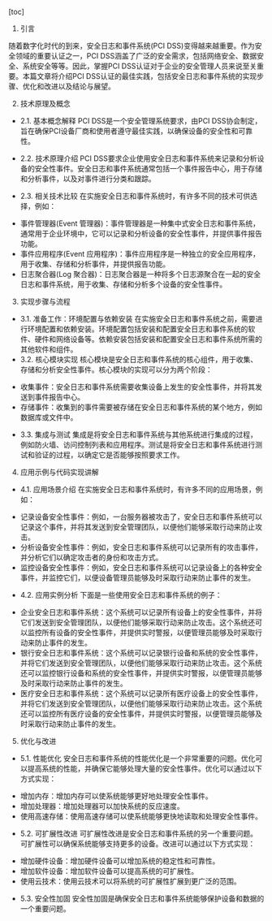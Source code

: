 
[toc]                    
                
                
1. 引言

随着数字化时代的到来，安全日志和事件系统(PCI DSS)变得越来越重要。作为安全领域的重要认证之一，PCI DSS涵盖了广泛的安全需求，包括网络安全、数据安全、系统安全等等。因此，掌握PCI DSS认证对于企业的安全管理人员来说至关重要。本篇文章将介绍PCI DSS认证的最佳实践，包括安全日志和事件系统的实现步骤、优化和改进以及结论与展望。

2. 技术原理及概念

- 2.1. 基本概念解释
PCI DSS是一个安全管理系统要求，由PCI DSS协会制定，旨在确保PCI设备厂商和使用者遵守最佳实践，以确保设备的安全性和可靠性。

- 2.2. 技术原理介绍
PCI DSS要求企业使用安全日志和事件系统来记录和分析设备的安全性事件。安全日志和事件系统通常包括一个事件报告中心，用于存储和分析事件，以及对事件进行分类和跟踪。

- 2.3. 相关技术比较
在实施安全日志和事件系统时，有许多不同的技术可供选择，例如：

* 事件管理器(Event 管理器)：事件管理器是一种集中式安全日志和事件系统，通常用于企业环境中，它可以记录和分析设备的安全性事件，并提供事件报告功能。
* 事件应用程序(Event 应用程序)：事件应用程序是一种独立的安全应用程序，用于收集、存储和分析事件，并提供报告功能。
* 日志聚合器(Log 聚合器)：日志聚合器是一种将多个日志源聚合在一起的安全日志和事件系统，用于收集、存储和分析多个设备的安全性事件。

3. 实现步骤与流程

- 3.1. 准备工作：环境配置与依赖安装
在实施安全日志和事件系统之前，需要进行环境配置和依赖安装。环境配置包括安装和配置安全日志和事件系统的软件、硬件和网络设备等。依赖安装包括安装和配置安全日志和事件系统所需的其他软件和组件。
- 3.2. 核心模块实现
核心模块是安全日志和事件系统的核心组件，用于收集、存储和分析安全性事件。核心模块的实现可以分为两个阶段：

* 收集事件：安全日志和事件系统需要收集设备上发生的安全性事件，并将其发送到事件报告中心。
* 存储事件：收集到的事件需要被存储在安全日志和事件系统的某个地方，例如数据库或文件中。
- 3.3. 集成与测试
集成是将安全日志和事件系统与其他系统进行集成的过程，例如防火墙、访问控制列表和应用程序。测试是将安全日志和事件系统进行测试和验证的过程，以确定它是否能够按照要求工作。

4. 应用示例与代码实现讲解

- 4.1. 应用场景介绍
在实施安全日志和事件系统时，有许多不同的应用场景，例如：

* 记录设备安全性事件：例如，一台服务器被攻击了，安全日志和事件系统可以记录这个事件，并将其发送到安全管理团队，以便他们能够采取行动来防止攻击。
* 分析设备安全性事件：例如，安全日志和事件系统可以记录所有的攻击事件，并分析它们以确定攻击者的身份和攻击方式。
* 监控设备安全性事件：例如，安全日志和事件系统可以记录设备上的各种安全事件，并监控它们，以便设备管理员能够及时采取行动来防止事件的发生。
- 4.2. 应用实例分析
下面是一些使用安全日志和事件系统的例子：

* 企业安全日志和事件系统：这个系统可以记录所有设备上的安全性事件，并将它们发送到安全管理团队，以便他们能够采取行动来防止攻击。这个系统还可以监控所有设备的安全性事件，并提供实时警报，以便管理员能够及时采取行动来防止事件的发生。
* 银行安全日志和事件系统：这个系统可以记录银行设备和系统的安全性事件，并将它们发送到安全管理团队，以便他们能够采取行动来防止攻击。这个系统还可以监控银行设备和系统的安全性事件，并提供实时警报，以便管理员能够及时采取行动来防止事件的发生。
* 医疗安全日志和事件系统：这个系统可以记录所有医疗设备上的安全性事件，并将它们发送到安全管理团队，以便他们能够采取行动来防止攻击。这个系统还可以监控所有医疗设备的安全性事件，并提供实时警报，以便管理员能够及时采取行动来防止事件的发生。

5. 优化与改进

- 5.1. 性能优化
安全日志和事件系统的性能优化是一个非常重要的问题。优化可以提高系统的性能，并确保它能够处理大量的安全性事件。优化可以通过以下方式实现：

* 增加内存：增加内存可以使系统能够更好地处理安全性事件。
* 增加处理器：增加处理器可以加快系统的反应速度。
* 使用高速存储：使用高速存储可以使系统能够更快地读取和处理安全性事件。
- 5.2. 可扩展性改进
可扩展性改进是安全日志和事件系统的另一个重要问题。可扩展性可以确保系统能够支持更多的设备。改进可以通过以下方式实现：

* 增加硬件设备：增加硬件设备可以增加系统的稳定性和可靠性。
* 增加软件设备：增加软件设备可以提高系统的可扩展性。
* 使用云技术：使用云技术可以将系统的可扩展性扩展到更广泛的范围。
- 5.3. 安全性加固
安全性加固是确保安全日志和事件系统能够保护设备和数据的一个重要问题。

